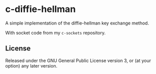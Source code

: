 c-diffie-hellman
==============

A simple implementation of the diffie-hellman key exchange method.

With socket code from my `c-sockets` repository.

License
-------

Released under the GNU General Public License version 3, or (at your option) any later
version.
